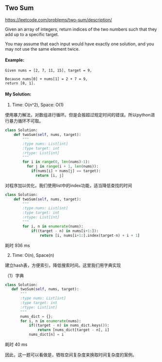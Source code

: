 ## Two Sum

https://leetcode.com/problems/two-sum/description/

Given an array of integers, return indices of the two numbers such that they add up to a specific target.

You may assume that each input would have exactly one solution, and you may not use the same element twice.

#### Example:
```
Given nums = [2, 7, 11, 15], target = 9,

Because nums[0] + nums[1] = 2 + 7 = 9,
return [0, 1].
```

#### My Solution:
1. Time: O(n^2), Space: O(1)

  使用暴力解法，对数组进行循环。但是会报超过规定时间的错误。所以python进行暴力循环不可取。

```python
class Solution:
    def twoSum(self, nums, target):
        """
        :type nums: List[int]
        :type target: int
        :rtype: List[int]
        """
        for i in range(0, len(nums)-1):
          for j in range(i + 1, len(nums)):
            if(nums[i] + nums[j] == target):
              return [i, j]
```

对程序加以优化，我们使用list中的index功能，适当降低查找的时间


```python
class Solution:
    def twoSum(self, nums, target):
        """
        :type nums: List[int]
        :type target: int
        :rtype: List[int]
        """
        for i, n in enumerate(nums):
            if((target - n) in nums[i+1:]):
                return [i, nums[i+1:].index(target-n) + i + 1]
```

耗时 936 ms

2. Time: O(n), Space(n)

  建立hash表，方便索引，降低搜索时间。这里我们用字典实现

（1）字典

```python
class Solution:
   def twoSum(self, nums, target):
       """
       :type nums: List[int]
       :type target: int
       :rtype: List[int]
       """
       nums_dict = {};
       for i, n in enumerate(nums):
           if((target - n) in nums_dict.keys()):
               return [nums_dict[target - n], i]
           nums_dict[n] = i      
```

耗时 40 ms


因此，这一题可以看做是，牺牲空间复杂度来换取时间复杂度的案例。
